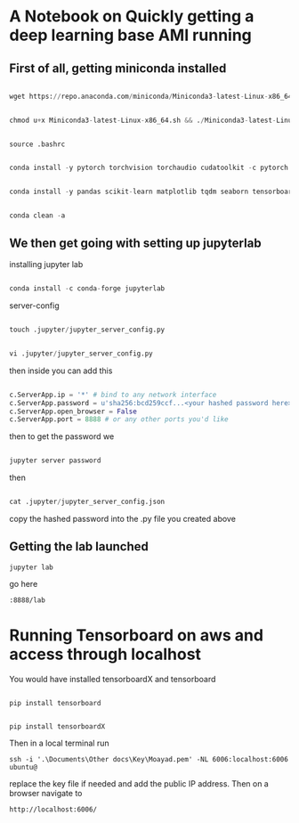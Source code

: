 # A Notebook on Quickly getting a deep learning base AMI running

## First of all, getting miniconda installed

~~~python

wget https://repo.anaconda.com/miniconda/Miniconda3-latest-Linux-x86_64.sh

~~~

~~~python

chmod u+x Miniconda3-latest-Linux-x86_64.sh && ./Miniconda3-latest-Linux-x86_64.sh

~~~

~~~

source .bashrc

~~~

~~~python

conda install -y pytorch torchvision torchaudio cudatoolkit -c pytorch

~~~

~~~python

conda install -y pandas scikit-learn matplotlib tqdm seaborn tensorboard

~~~

~~~python

conda clean -a

~~~

## We then get going with setting up jupyterlab
installing jupyter lab

~~~python

conda install -c conda-forge jupyterlab

~~~
server-config

~~~python

touch .jupyter/jupyter_server_config.py

~~~

~~~python

vi .jupyter/jupyter_server_config.py

~~~
then inside you can add this
~~~python

c.ServerApp.ip = '*' # bind to any network interface
c.ServerApp.password = u'sha256:bcd259ccf...<your hashed password here>'
c.ServerApp.open_browser = False
c.ServerApp.port = 8888 # or any other ports you'd like

~~~
then to get the password we 

~~~python

jupyter server password

~~~

then 
~~~python

cat .jupyter/jupyter_server_config.json

~~~
copy the hashed password into the .py file you created above

## Getting the lab launched

~~~
jupyter lab
~~~

go here 
~~~
:8888/lab
~~~

# Running Tensorboard on aws and access through localhost

You would have installed tensorboardX and tensorboard

~~~

pip install tensorboard

~~~

~~~

pip install tensorboardX

~~~

Then in a local terminal run 

~~~
ssh -i '.\Documents\Other docs\Key\Moayad.pem' -NL 6006:localhost:6006 ubuntu@
~~~
replace the key file if needed and add the public IP address. Then on a browser navigate to 

~~~
http://localhost:6006/
~~~
